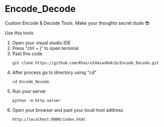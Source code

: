 # Encode_Decode

Custom Encode &amp; Decode Tools. Make your thoughts secret dude 😎

Use this tools

1. Open your visual studio IDE
2. Press "ctrl + j" to open terminal
3. Past this code
   ```
   git clone https://github.com/KhairulHasanRakib/Encode_Decode.git
   ```
4. After process go to directory using "cd"
   ```
   cd Encode_Decode
   ```
5. Run your server
   ```
   python -m http.server
   ```
6. Open your browser and past your local host address
   ```
   http://localhost:8000/index.html
   ```
